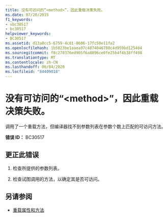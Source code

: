 ```yaml
---
title: 没有可访问的“<method>”，因此重载决策失败。
ms.date: 07/20/2015
f1_keywords:
- vbc30517
- bc30517
helpviewer_keywords:
- BC30517
ms.assetid: d13a0cc5-6759-4c81-8606-17fc50e11fa2
ms.openlocfilehash: 1b5023be1aaea97c4874046788c4d959bd125404
ms.sourcegitcommit: f8c270376ed905f6a8896ce0fe25b4f4b38ff498
ms.translationtype: MT
ms.contentlocale: zh-CN
ms.lasthandoff: 06/04/2020
ms.locfileid: "84409018"
---
```

# <a name="overload-resolution-failed-because-no-method-is-accessible"></a>没有可访问的“\<method>”，因此重载决策失败。
调用了一个重载方法，但编译器找不到参数列表在参数个数上匹配的可访问方法。  
  
 **错误 ID：** BC30517  
  
## <a name="to-correct-this-error"></a>更正此错误  
  
1. 检查所提供的参数列表。  
  
2. 检查试图调用的方法，以确定其是否可访问。  
  
## <a name="see-also"></a>另请参阅

- [重载属性和方法](../programming-guide/language-features/objects-and-classes/overloaded-properties-and-methods.md)
